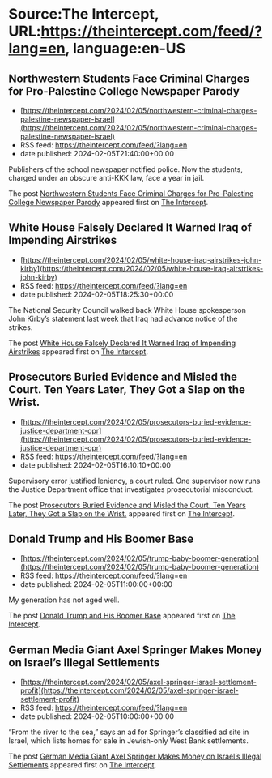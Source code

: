 # Source:The Intercept, URL:https://theintercept.com/feed/?lang=en, language:en-US

## Northwestern Students Face Criminal Charges for Pro-Palestine College Newspaper Parody
 - [https://theintercept.com/2024/02/05/northwestern-criminal-charges-palestine-newspaper-israel](https://theintercept.com/2024/02/05/northwestern-criminal-charges-palestine-newspaper-israel)
 - RSS feed: https://theintercept.com/feed/?lang=en
 - date published: 2024-02-05T21:40:00+00:00

<p>Publishers of the school newspaper notified police. Now the students, charged under an obscure anti-KKK law, face a year in jail.</p>
<p>The post <a href="https://theintercept.com/2024/02/05/northwestern-criminal-charges-palestine-newspaper-israel/">Northwestern Students Face Criminal Charges for Pro-Palestine College Newspaper Parody</a> appeared first on <a href="https://theintercept.com">The Intercept</a>.</p>

## White House Falsely Declared It Warned Iraq of Impending Airstrikes
 - [https://theintercept.com/2024/02/05/white-house-iraq-airstrikes-john-kirby](https://theintercept.com/2024/02/05/white-house-iraq-airstrikes-john-kirby)
 - RSS feed: https://theintercept.com/feed/?lang=en
 - date published: 2024-02-05T18:25:30+00:00

<p>The National Security Council walked back White House spokesperson John Kirby’s statement last week that Iraq had advance notice of the strikes.</p>
<p>The post <a href="https://theintercept.com/2024/02/05/white-house-iraq-airstrikes-john-kirby/">White House Falsely Declared It Warned Iraq of Impending Airstrikes</a> appeared first on <a href="https://theintercept.com">The Intercept</a>.</p>

## Prosecutors Buried Evidence and Misled the Court. Ten Years Later, They Got a Slap on the Wrist.
 - [https://theintercept.com/2024/02/05/prosecutors-buried-evidence-justice-department-opr](https://theintercept.com/2024/02/05/prosecutors-buried-evidence-justice-department-opr)
 - RSS feed: https://theintercept.com/feed/?lang=en
 - date published: 2024-02-05T16:10:10+00:00

<p>Supervisory error justified leniency, a court ruled. One supervisor now runs the Justice Department office that investigates prosecutorial misconduct.</p>
<p>The post <a href="https://theintercept.com/2024/02/05/prosecutors-buried-evidence-justice-department-opr/">Prosecutors Buried Evidence and Misled the Court. Ten Years Later, They Got a Slap on the Wrist.</a> appeared first on <a href="https://theintercept.com">The Intercept</a>.</p>

## Donald Trump and His Boomer Base
 - [https://theintercept.com/2024/02/05/trump-baby-boomer-generation](https://theintercept.com/2024/02/05/trump-baby-boomer-generation)
 - RSS feed: https://theintercept.com/feed/?lang=en
 - date published: 2024-02-05T11:00:00+00:00

<p>My generation has not aged well.</p>
<p>The post <a href="https://theintercept.com/2024/02/05/trump-baby-boomer-generation/">Donald Trump and His Boomer Base</a> appeared first on <a href="https://theintercept.com">The Intercept</a>.</p>

## German Media Giant Axel Springer Makes Money on Israel’s Illegal Settlements
 - [https://theintercept.com/2024/02/05/axel-springer-israel-settlement-profit](https://theintercept.com/2024/02/05/axel-springer-israel-settlement-profit)
 - RSS feed: https://theintercept.com/feed/?lang=en
 - date published: 2024-02-05T10:00:00+00:00

<p>“From the river to the sea,” says an ad for Springer’s classified ad site in Israel, which lists homes for sale in Jewish-only West Bank settlements.</p>
<p>The post <a href="https://theintercept.com/2024/02/05/axel-springer-israel-settlement-profit/">German Media Giant Axel Springer Makes Money on Israel’s Illegal Settlements</a> appeared first on <a href="https://theintercept.com">The Intercept</a>.</p>

